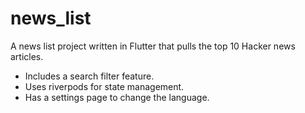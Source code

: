 # news_list

A news list project written in Flutter that pulls the top 10 Hacker news articles.

- Includes a search filter feature.
- Uses riverpods for state management.
- Has a settings page to change the language.
